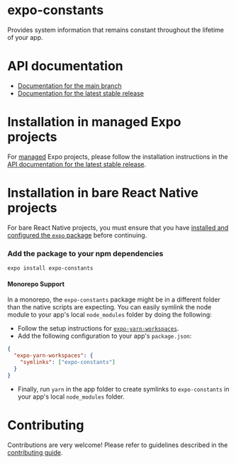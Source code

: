 # expo-constants

Provides system information that remains constant throughout the lifetime of your app.

# API documentation

- [Documentation for the main branch](https://github.com/expo/expo/blob/main/docs/pages/versions/unversioned/sdk/constants.md)
- [Documentation for the latest stable release](https://docs.expo.io/versions/latest/sdk/constants/)

# Installation in managed Expo projects

For [managed](https://docs.expo.io/versions/latest/introduction/managed-vs-bare/) Expo projects, please follow the installation instructions in the [API documentation for the latest stable release](https://docs.expo.io/versions/latest/sdk/constants/).

# Installation in bare React Native projects

For bare React Native projects, you must ensure that you have [installed and configured the `expo` package](https://docs.expo.dev/bare/installing-expo-modules/) before continuing.

### Add the package to your npm dependencies

```
expo install expo-constants
```

#### Monorepo Support

In a monorepo, the `expo-constants` package might be in a different folder than the native scripts are expecting. You can easily symlink the node module to your app's local `node_modules` folder by doing the following:
 
- Follow the setup instructions for [`expo-yarn-workspaces`](https://github.com/expo/expo/tree/main/packages/expo-yarn-workspaces). 
- Add the following configuration to your app's `package.json`:

```json
{
  "expo-yarn-workspaces": {
    "symlinks": ["expo-constants"]
  }
}
```

- Finally, run `yarn` in the app folder to create symlinks to `expo-constants` in your app's local `node_modules` folder.

# Contributing

Contributions are very welcome! Please refer to guidelines described in the [contributing guide](https://github.com/expo/expo#contributing).
